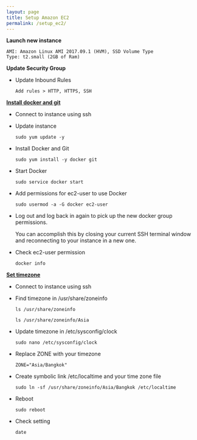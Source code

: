```yaml
---
layout: page
title: Setup Amazon EC2
permalink: /setup_ec2/
---
```


**Launch new instance**

    AMI: Amazon Linux AMI 2017.09.1 (HVM), SSD Volume Type
    Type: t2.small (2GB of Ram)

**Update Security Group**

* Update Inbound Rules

    `Add rules > HTTP, HTTPS, SSH`

**[Install docker and git](https://docs.aws.amazon.com/AmazonECS/latest/developerguide/docker-basics.html)**

* Connect to instance using ssh

* Update instance

    `sudo yum update -y`

* Install Docker and Git

    `sudo yum install -y docker git`

* Start Docker

    `sudo service docker start`

* Add permissions for ec2-user to use Docker

    `sudo usermod -a -G docker ec2-user`

* Log out and log back in again to pick up the new docker group permissions.

    You can accomplish this by closing your current SSH terminal window and reconnecting to your instance in a new one.

* Check ec2-user permission

    `docker info`

**[Set timezone](https://docs.aws.amazon.com/AWSEC2/latest/UserGuide/set-time.html#configure-amazon-time-service)**

* Connect to instance using ssh

* Find timezone in /usr/share/zoneinfo

    `ls /usr/share/zoneinfo`

    `ls /usr/share/zoneinfo/Asia`

* Update timezone in /etc/sysconfig/clock

    `sudo nano /etc/sysconfig/clock`

* Replace ZONE with your timezone

    `ZONE="Asia/Bangkok"`

* Create symbolic link /etc/localtime and your time zone file

    `sudo ln -sf /usr/share/zoneinfo/Asia/Bangkok /etc/localtime`

* Reboot

    `sudo reboot`

* Check setting

    `date`
